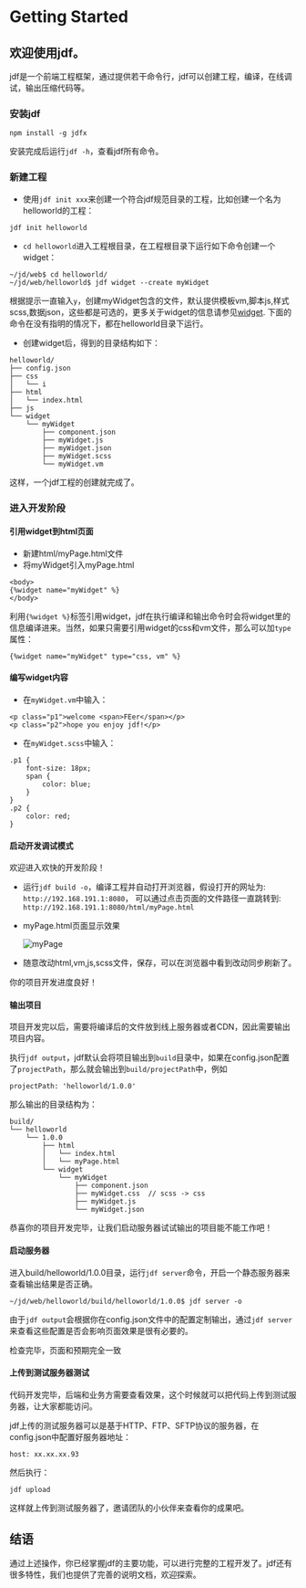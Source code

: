 # Getting Started
## 欢迎使用jdf。
jdf是一个前端工程框架，通过提供若干命令行，jdf可以创建工程，编译，在线调试，输出压缩代码等。
### 安装jdf
```
npm install -g jdfx
```
安装完成后运行`jdf -h`，查看jdf所有命令。

### 新建工程
* 使用`jdf init xxx`来创建一个符合jdf规范目录的工程，比如创建一个名为helloworld的工程：

```
jdf init helloworld
```

* `cd helloworld`进入工程根目录，在工程根目录下运行如下命令创建一个widget：

```
~/jd/web$ cd helloworld/
~/jd/web/helloworld$ jdf widget --create myWidget 
```

根据提示一直输入`y`，创建myWidget包含的文件，默认提供模板vm,脚本js,样式scss,数据json，这些都是可选的，更多关于widget的信息请参见[widget](core_widget.md).
下面的命令在没有指明的情况下，都在helloworld目录下运行。
* 创建widget后，得到的目录结构如下：
```
helloworld/
├── config.json
├── css
│   └── i
├── html
│   └── index.html
├── js
└── widget
    └── myWidget
        ├── component.json
        ├── myWidget.js
        ├── myWidget.json
        ├── myWidget.scss
        └── myWidget.vm
```

这样，一个jdf工程的创建就完成了。

### 进入开发阶段
#### 引用widget到html页面
* 新建html/myPage.html文件
* 将myWidget引入myPage.html

```
<body>
{%widget name="myWidget" %}
</body>
```

利用`{%widget %}`标签引用widget，jdf在执行编译和输出命令时会将widget里的信息编译进来。当然，如果只需要引用widget的css和vm文件，那么可以加`type`属性：

```
{%widget name="myWidget" type="css, vm" %}
```

#### 编写widget内容
* 在`myWidget.vm`中输入：

```
<p class="p1">welcome <span>FEer</span></p>
<p class="p2">hope you enjoy jdf!</p>
```

* 在`myWidget.scss`中输入：

```
.p1 {
    font-size: 18px;
    span {
        color: blue;
    }
}
.p2 {
    color: red;
}
```

#### 启动开发调试模式
欢迎进入欢快的开发阶段！

* 运行`jdf build -o`，编译工程并自动打开浏览器，假设打开的网址为:
`http://192.168.191.1:8080`，
可以通过点击页面的文件路径一直跳转到:
`http://192.168.191.1:8080/html/myPage.html`

* myPage.html页面显示效果

    ![myPage](http://img10.360buyimg.com/uba/jfs/t3859/296/484880740/2242/f0dafc20/58527f94N53cb0cbc.jpg)

* 随意改动html,vm,js,scss文件，保存，可以在浏览器中看到改动同步刷新了。

你的项目开发进度良好！


#### 输出项目
项目开发完以后，需要将编译后的文件放到线上服务器或者CDN，因此需要输出项目内容。

执行`jdf output`，jdf默认会将项目输出到`build`目录中，如果在config.json配置了`projectPath`，那么就会输出到`build/projectPath`中，例如

```
projectPath: 'helloworld/1.0.0'
```

那么输出的目录结构为：

```
build/
└── helloworld
    └── 1.0.0
        ├── html
        │   └── index.html
        │   └── myPage.html
        └── widget
            └── myWidget
                ├── component.json
                ├── myWidget.css  // scss -> css
                ├── myWidget.js
                └── myWidget.json
```

恭喜你的项目开发完毕，让我们启动服务器试试输出的项目能不能工作吧！

#### 启动服务器
进入build/helloworld/1.0.0目录，运行`jdf server`命令，开启一个静态服务器来查看输出结果是否正确。

```
~/jd/web/helloworld/build/helloworld/1.0.0$ jdf server -o
```

由于`jdf output`会根据你在config.json文件中的配置定制输出，通过`jdf server`来查看这些配置是否会影响页面效果是很有必要的。

检查完毕，页面和预期完全一致

#### 上传到测试服务器测试
代码开发完毕，后端和业务方需要查看效果，这个时候就可以把代码上传到测试服务器，让大家都能访问。

jdf上传的测试服务器可以是基于HTTP、FTP、SFTP协议的服务器，在config.json中配置好服务器地址：

```
host: xx.xx.xx.93
```

然后执行：
```
jdf upload
```

这样就上传到测试服务器了，邀请团队的小伙伴来查看你的成果吧。

## 结语
通过上述操作，你已经掌握jdf的主要功能，可以进行完整的工程开发了。jdf还有很多特性，我们也提供了完善的说明文档，欢迎探索。

